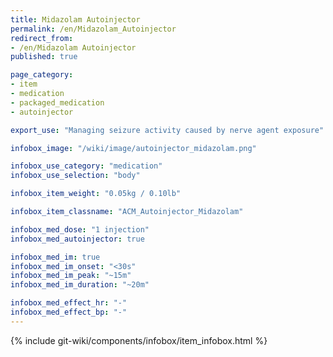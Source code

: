 ```yaml
---
title: Midazolam Autoinjector
permalink: /en/Midazolam_Autoinjector
redirect_from:
- /en/Midazolam Autoinjector
published: true

page_category:
- item
- medication
- packaged_medication
- autoinjector

export_use: "Managing seizure activity caused by nerve agent exposure"

infobox_image: "/wiki/image/autoinjector_midazolam.png"

infobox_use_category: "medication"
infobox_use_selection: "body"

infobox_item_weight: "0.05kg / 0.10lb"

infobox_item_classname: "ACM_Autoinjector_Midazolam"

infobox_med_dose: "1 injection"
infobox_med_autoinjector: true

infobox_med_im: true
infobox_med_im_onset: "<30s"
infobox_med_im_peak: "~15m"
infobox_med_im_duration: "~20m"

infobox_med_effect_hr: "-"
infobox_med_effect_bp: "-"
---
```


{% include git-wiki/components/infobox/item_infobox.html %}